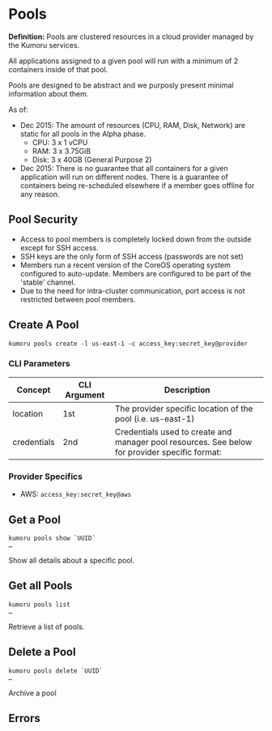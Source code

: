 # Pools

**Definition:** Pools are clustered resources in a cloud provider managed by the Kumoru services.

All applications assigned to a given pool will run with a minimum of 2 containers inside of that pool.

Pools are designed to be abstract and we purposly present minimal information about them.

As of:

- Dec 2015: The amount of resources (CPU, RAM, Disk, Network) are static for all pools in the Alpha phase.
  - CPU: 3 x 1 vCPU
  - RAM: 3 x 3.75GiB
  - Disk: 3 x 40GB (General Purpose 2)
- Dec 2015: There is no guarantee that all containers for a given application will run on different nodes. There is a guarantee of containers being re-scheduled elsewhere if a member goes offline for any reason.

## Pool Security

 - Access to pool members is completely locked down from the outside except for SSH access.
 - SSH keys are the only form of SSH access (passwords are not set)
 - Members run a recent version of the CoreOS operating system configured to auto-update. Members are configured to be part of the 'stable' channel.
 - Due to the need for intra-cluster communication, port access is not restricted between pool members.

## Create A Pool

```shell
kumoru pools create -l us-east-1 -c access_key:secret_key@provider

```

### CLI Parameters
Concept | CLI Argument | Description
------- | ---------- | -----------
location | 1st  | The provider specific location of the pool (i.e. us-east-1)
credentials | 2nd | Credentials used to create and manager pool resources. See below for provider specific format:

### Provider Specifics

- AWS: `access_key:secret_key@aws`

## Get a Pool

```shell
kumoru pools show `UUID`
…
```

Show all details about a specific pool.

## Get all Pools

```shell
kumoru pools list
…
```

Retrieve a list of pools.

## Delete a Pool

```shell
kumoru pools delete `UUID`
…
```

Archive a pool

## Errors
